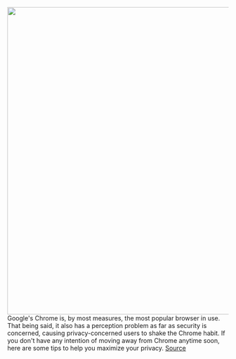 <img src='https://cdn.vox-cdn.com/thumbor/QDh0whDzDxfKry0c0wuUpUTn97s=/0x0:2040x1360/1200x800/filters:focal(857x517:1183x843)/cdn.vox-cdn.com/uploads/chorus_image/image/66291715/acastro_200207_3900_chrome_0001.0.0.jpg' width='700px' /><br/>
Google's Chrome is, by most measures, the most popular browser in use. That being said, it also has a perception problem as far as security is concerned, causing privacy-concerned users to shake the Chrome habit. If you don't have any intention of moving away from Chrome anytime soon, here are some tips to help you maximize your privacy.
<a href='https://www.theverge.com/2020/2/11/21126427/google-chrome-privacy-tools-private-network-browser-settings'> Source <a/>